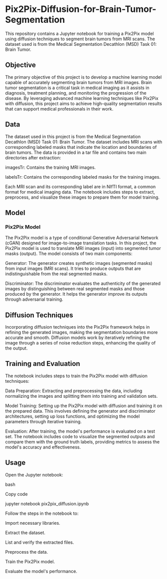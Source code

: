 # Pix2Pix-Diffusion-for-Brain-Tumor-Segmentation

This repository contains a Jupyter notebook for training a Pix2Pix model using diffusion techniques to segment brain tumors from MRI scans. The dataset used is from the Medical Segmentation Decathlon (MSD) Task 01: Brain Tumor.

## Objective

The primary objective of this project is to develop a machine learning model capable of accurately segmenting brain tumors from MRI images. Brain tumor segmentation is a critical task in medical imaging as it assists in diagnosis, treatment planning, and monitoring the progression of the disease. By leveraging advanced machine learning techniques like Pix2Pix with diffusion, this project aims to achieve high-quality segmentation results that can support medical professionals in their work.

## Data

The dataset used in this project is from the Medical Segmentation Decathlon (MSD) Task 01: Brain Tumor. The dataset includes MRI scans with corresponding labeled masks that indicate the location and boundaries of brain tumors. The data is provided in a tar file and contains two main directories after extraction:

imagesTr: Contains the training MRI images.

labelsTr: Contains the corresponding labeled masks for the training images.

Each MRI scan and its corresponding label are in NIfTI format, a common format for medical imaging data. The notebook includes steps to extract, preprocess, and visualize these images to prepare them for model training.

## Model
### Pix2Pix Model

The Pix2Pix model is a type of conditional Generative Adversarial Network (cGAN) designed for image-to-image translation tasks. In this project, the Pix2Pix model is used to translate MRI images (input) into segmented tumor masks (output). The model consists of two main components:

Generator: The generator creates synthetic images (segmented masks) from input images (MRI scans). It tries to produce outputs that are indistinguishable from the real segmented masks.

Discriminator: The discriminator evaluates the authenticity of the generated images by distinguishing between real segmented masks and those produced by the generator. It helps the generator improve its outputs through adversarial training.

## Diffusion Techniques

Incorporating diffusion techniques into the Pix2Pix framework helps in refining the generated images, making the segmentation boundaries more accurate and smooth. Diffusion models work by iteratively refining the image through a series of noise reduction steps, enhancing the quality of the output.

## Training and Evaluation

The notebook includes steps to train the Pix2Pix model with diffusion techniques:

Data Preparation: Extracting and preprocessing the data, including normalizing the images and splitting them into training and validation sets.

Model Training: Setting up the Pix2Pix model with diffusion and training it on the prepared data. This involves defining the generator and discriminator architectures, setting up loss functions, and optimizing the model parameters through iterative training.

Evaluation: After training, the model's performance is evaluated on a test set. The notebook includes code to visualize the segmented outputs and compare them with the ground truth labels, providing metrics to assess the model's accuracy and effectiveness.

## Usage

Open the Jupyter notebook:

bash

Copy code

jupyter notebook pix2pix_diffusion.ipynb

Follow the steps in the notebook to:

Import necessary libraries.

Extract the dataset.

List and verify the extracted files.

Preprocess the data.

Train the Pix2Pix model.

Evaluate the model's performance.
